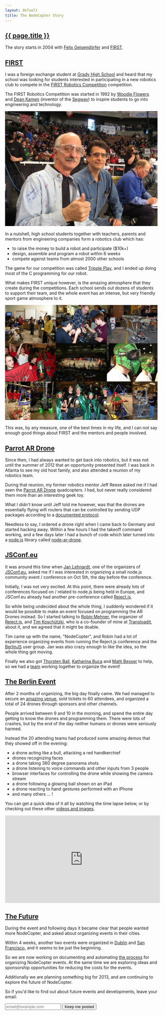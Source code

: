 ```yaml
---
layout: default
title: The NodeCopter Story
---
```


<h2 id="story"><a href="#story">{{ page.title }}</a></h2>


The story starts in 2004 with [Felix
Geisendörfer](https://twitter.com/felixge) and [FIRST](http://en.wikipedia.org/wiki/FIRST).

<h2 id="story"><a href="#story">FIRST</a></h2>

I was a foreign exchange student at [Grady High
School](http://en.wikipedia.org/wiki/Henry_W._Grady_High_School) and heard that
my school was looking for students interested in participating in a new robotics
club to compete in the [FIRST Robotics Competition](http://en.wikipedia.org/wiki/FIRST_Robotics_Competition)
competition.

The FIRST Robotics Competition was started in 1992 by [Woodie
Flowers](http://en.wikipedia.org/wiki/Woodie_Flowers) and [Dean
Kamen](http://en.wikipedia.org/wiki/Dean_Kamen) (inventor of the
[Segway](http://en.wikipedia.org/wiki/Segway_PT)) to inspire students to go
into engineering and technology.

<a href="http://www.flickr.com/photos/tomsly/410329661/">
  <img width="512" src="/img/story/dean-and-woodie.jpg">
</a>

In a nutshell, high school students together with teachers, parents and mentors
from engineering companies form a robotics club which has:

* to raise the money to build a robot and participate ($10k+)
* design, assemble and program a robot within 6 weeks
* compete against teams from almost 2000 other schools

The game for our competition was called
[Tripple Play](http://en.wikipedia.org/wiki/Triple_Play_%28FIRST%29), and I
ended up doing most of the C programming for our robot.

What makes FIRST unique however, is the amazing atmosphere that they create
during the competitions. Each school sends out dozens of students to support
their team, and the whole event has an intense, but very friendly sport game
atmosphere to it.

<a href="/img/story/first-robotics-competition.jpg">
  <img width="512" src="/img/story/first-robotics-competition.jpg">
</a>

This was, by any measure, one of the best times in my life, and I can not say
enough good things about FIRST and the mentors and people involved.

<h2 id="ardrone"><a href="#ardrone">Parrot AR Drone</a></h2>

Since then, I had always wanted to get back into robotics, but it was not until
the summer of 2012 that an opportunity presented itself. I was back in Atlanta
to see my old host family, and also attended a reunion of my robotics team.

During that reunion, my former robotics mentor Jeff Reese asked me if I had
seen the [Parrot AR Drone](http://ardrone.parrot.com/) quadcopters. I had, but
never really considered them more than an interesting geek toy.

What I didn't know until Jeff told me however, was that the drones are essentially flying wifi
routers that can be controlled by sending UDP packages according to a
[documented protocol](https://projects.ardrone.org/projects/show/ardrone-api).

Needless to say, I ordered a drone right when I came back to Germany and
started hacking away. Within a few hours I had the takeoff command working, and
a few days later I had a bunch of code which later turned into a
[node.js](http://nodejs.org/) library called
[node-ar-drone](http://github.com/felixge/node-ar-drone).

<h2 id="jsconfeu"><a href="#jsconfeu">JSConf.eu</a></h2>

It was around this time when [Jan Lehnardt](https://twitter.com/janl), one of
the organizers of [JSConf.eu](http://vimeo.com/52140932), asked me if I was
interested in organizing a small node.js community event / conference on Oct
5th, the day before the conference.

Initially, I was not very excited. At this point, there were already lots of
conferences focused on / related to node.js being held in Europe, and
JSConf.eu already had another pre-conference called
[Reject.js](http://rejectjs.org/).

So while being undecided about the whole thing, I suddenly wondered if it would
be possible to make an event focused on programming the AR Drones instead. So I
started talking to [Robin Mehner](https://twitter.com/rmehner), the organizer
of [Reject.js](https://rejectjs.org/), and [Tim
Koschützki](https://twitter.com/tim_kos), who is a co-founder of mine at
[Transloadit](http://transloadit.com), about it, and we agreed that it might be
doable.

Tim came up with the name, "NodeCopter", and Robin had a lot of experience
organizing events from running the Reject.js conference and the
[BerlinJS](http://berlinjs.org/) user group. Jan was also crazy enough to like
the idea, so the whole thing got moving.

Finally we also got [Thorsten Ball](https://twitter.com/thorstenball),
[Katharina Buca](https://twitter.com/kiida) and [Matti
Besser](https://twitter.com/m_besser) to help, so we had a [team](/core)
working together to organize the event!

<h2 id="berlin"><a href="#berlin">The Berlin Event</a></h2>

After 2 months of organizing, the big day finally came. We had
managed to secure an [amazing
venue](http://de.wikipedia.org/wiki/Stadtbad_Oderberger_Stra%C3%9Fe), sold
tickets to 60 attendees, and organized a total of 24 drones through sponsors
and other channels.

People arrived between 9 and 10 in the morning, and spend the entire day
getting to know the drones and programming them. There were lots of crashes,
but by the end of the day neither humans or drones were seriously harmed.

Instead the 20 attending teams had produced some amazing demos that they showed
off in the evening:

* a drone acting like a bull, attacking a red handkerchief
* drones recognizing faces
* a drone taking 360 degree panorama shots
* a drone listening to voice commands and other inputs from 3 people
* browser interfaces for controlling the drone while showing the camera stream
* a drone following a glowing ball shown on an iPad
* a drone reacting to hand gestures performed with an iPhone
* and many others ... !

You can get a quick idea of it all by watching the time lapse below, or by
checking out these other [videos and
images](http://localhost:8080/2012/berlin/oct-5#impressions).

<iframe width="512" height="288" src="http://www.youtube.com/embed/t13jGeBAWrA" frameborder="0" allowfullscreen></iframe>

<h2 id="future"><a href="#future">The Future</a></h2>

During the event and following days it became clear that people wanted more
NodeCopter, and asked about organizing events in their cities.

Within 4 weeks, another two events were organized in
[Dublin](/2012/dublin/oct-20) and [San Francisco](/2012/san-francisco/oct-31),
and it seems to be just the beginning.

So we are now working on documenting and automating [the process](/compass) for
organizing NodeCopter events. At the same time we are exploring ideas and
sponsorship opportunities for reducing the costs for the events.

Additionally we are planning something big for 2013, and are continuing to
explore the future of NodeCopter.

So if you'd like to find out about future events and developments, leave
your email:

<form action="http://nodecopter.createsend.com/t/j/s/irhtuj/" method="post" id="subForm">
  <input class="email" placeholder="email@example.com" type="text" name="cm-irhtuj-irhtuj" id="irhtuj-irhtuj" />
  <input class="button" type="submit" value="Keep me posted" />
</form>
